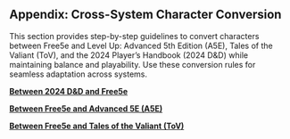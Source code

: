 ## Appendix: Cross-System Character Conversion

This section provides step-by-step guidelines to convert characters between Free5e and Level Up: Advanced 5th Edition (A5E), Tales of the Valiant (ToV), and the 2024 Player’s Handbook (2024 D&D) while maintaining balance and playability.
Use these conversion rules for seamless adaptation across systems.

[**Between 2024 D&D and Free5e**](./Conversion_DnD_2024.md)

[**Between Free5e and Advanced 5E (A5E)**](./Conversion_A5E.md)

[**Between Free5e and Tales of the Valiant (ToV)**](./Conversion_ToV.md)
